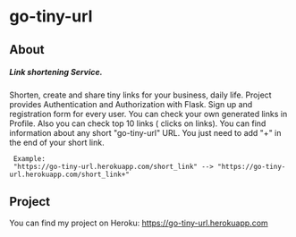 # go-tiny-url
## About
##### Link shortening Service.
Shorten, create and share tiny links for your business, daily life.
Project provides Authentication and Authorization with Flask. Sign up and registration form for every user.
You can check your own generated links in Profile.
Also you can check top 10 links ( clicks on links).
You can find information about any short "go-tiny-url" URL. You just need to add "+" in the end of your short link.
```
 Example: 
 "https://go-tiny-url.herokuapp.com/short_link" --> "https://go-tiny-url.herokuapp.com/short_link+"
```


## Project
You can find my project on Heroku: https://go-tiny-url.herokuapp.com


